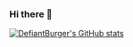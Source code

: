 ### Hi there 👋

[![DefiantBurger's GitHub stats](https://github-readme-stats.vercel.app/api?username=DefiantBurger)](https://github.com/anuraghazra/github-readme-stats)

<!--
**DefiantBurger/DefiantBurger** is a ✨ _special_ ✨ repository because its `README.md` (this file) appears on your GitHub profile.

Here are some ideas to get you started:

- 🔭 I’m currently working on ...
- 🌱 I’m currently learning ...
- 👯 I’m looking to collaborate on ...
- 🤔 I’m looking for help with ...
- 💬 Ask me about ...
- 📫 How to reach me: ...
- 😄 Pronouns: ...
- ⚡ Fun fact: ...
-->
